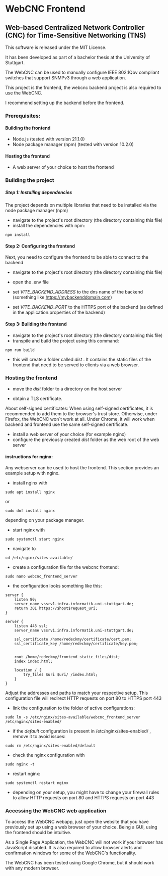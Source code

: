 # WebCNC Frontend
## Web-based Centralized Network Controller (CNC) for Time-Sensitive Networking (TNS)

This software is released under the MIT License. 

It has been developed as part of a bachelor thesis at the University of Stuttgart.

The WebCNC can be used to manually configure IEEE 802.1Qbv compliant switches that support SNMPv3 through a web application. 

This project is the frontend, the webcnc backend project is also required to use the WebCNC.

I recommend setting up the backend before the frontend.

### Prerequisites:

#### Building the frontend

- Node.js (tested with version 21.1.0)
- Node package manager (npm) (tested with version 10.2.0)

#### Hosting the frontend

- A web server of your choice to host the frontend

### Building the project

##### Step 1: Installing dependencies

The project depends on multiple libraries that need to be installed via the node package manager (npm)

- navigate to the project's root directory (the directory containing this file)
- install the dependencies with npm:
```
npm install
```

#### Step 2: Configuring the frontend

Next, you need to configure the frontend to be able to connect to the backend

- navigate to the project's root directory (the directory containing this file)
- open the .env file

- set *VITE_BACKEND_ADDRESS* to the dns name of the backend (something like https://mybackenddomain.com)
- set *VITE_BACKEND_PORT* to the HTTPS port of the backend (as defined in the application.properties of the backend)

#### Step 3: Building the frontend

- navigate to the project's root directory (the directory containing this file)
- transpile and build the project using this command:
```
npm run build
```

- this will create a folder called *dist* . It contains the static files of the frontend that need to be served to clients via a web browser.

### Hosting the frontend

- move the *dist* folder to a directory on the host server

- obtain a TLS certificate.

About self-signed certificates: When using self-signed certificates, it is recommended to add them to the browser's trust store. 
Otherwise, under Firefox, the WebCNC won´t work at all. Under Chrome, it will work when backend and frontend use the same self-signed certificate.


- install a web server of your choice (for example nginx)
- configure the previously created *dist* folder as the web root of the web server

#### instructions for nginx:
Any webserver can be used to host the frontend. This section provides an example setup with nginx.

- install nginx with 
```
sudo apt install nginx
```
or 
```
sudo dnf install nginx
```
depending on your package manager.

- start nginx with
```
sudo systemctl start nginx
```

- navigate to
```
cd /etc/nginx/sites-available/
```

- create a configuration file for the webcnc frontend:
```
sudo nano webcnc_frontend_server
```

- the configuration looks something like this:
```
server {
    listen 80;
    server_name vssrv1.infra.informatik.uni-stuttgart.de;
    return 301 https://$host$request_uri;
}

server {
    listen 443 ssl;
    server_name vssrv1.infra.informatik.uni-stuttgart.de;

    ssl_certificate /home/redeckmy/certificate/cert.pem;
    ssl_certificate_key /home/redeckmy/certificate/key.pem;
	
	
    root /home/redeckmy/frontend_static_files/dist;
    index index.html;

    location / {
        try_files $uri $uri/ /index.html;
    }
}
```
Adjust the addresses and paths to match your respective setup.
This configuration file will redirect HTTP requests on port 80 to HTTPS port 443

- link the configuration to the folder of active configurations:
```
sudo ln -s /etc/nginx/sites-available/webcnc_frontend_server /etc/nginx/sites-enabled/
```

- if the *default* configuration is present in /etc/nginx/sites-enabled/ , remove it to avoid issues:
```
sudo rm /etc/nginx/sites-enabled/default
```

- check the nginx configuration with 
```
sudo nginx -t
```

- restart nginx:
```
sudo systemctl restart nginx
```

- depending on your setup, you might have to change your firewall rules to allow HTTP requests on port 80 and HTTPS requests on port 443

### Accessing the WebCNC web application

To access the WebCNC webapp, just open the website that you have previously set up using a web browser of your choice. Being a GUI, using the frontend should be intuitive.

As a Single Page Application, the WebCNC will not work if your browser has JavaScript disabled.
It is also required to allow browser alerts and confirmation windows for some of the WebCNC's functionality.

The WebCNC has been tested using Google Chrome, but it should work with any modern browser.
